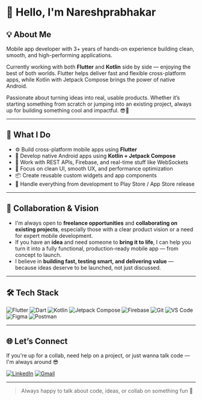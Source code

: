 # 👋 Hello, I'm Nareshprabhakar

## 💡 About Me

Mobile app developer with 3+ years of hands-on experience building clean, smooth, and high-performing applications.

Currently working with both **Flutter** and **Kotlin** side by side — enjoying the best of both worlds. Flutter helps deliver fast and flexible cross-platform apps, while Kotlin with Jetpack Compose brings the power of native Android.

Passionate about turning ideas into real, usable products. Whether it’s starting something from scratch or jumping into an existing project, always up for building something cool and impactful. 😎🚀



---

## 💼 What I Do

- ⚙️ Build cross-platform mobile apps using **Flutter**  
- 📱 Develop native Android apps using **Kotlin + Jetpack Compose**  
- 🔗 Work with REST APIs, Firebase, and real-time stuff like WebSockets  
- 🎨 Focus on clean UI, smooth UX, and performance optimization  
- 📦 Create reusable custom widgets and app components  
- 🚀 Handle everything from development to Play Store / App Store release  


---

## 🤝 Collaboration & Vision

- I'm always open to **freelance opportunities** and **collaborating on existing projects**, especially those with a clear product vision or a need for expert mobile development.  
- If you have an **idea** and need someone to **bring it to life**, I can help you turn it into a fully functional, production-ready mobile app — from concept to launch.  
- I believe in **building fast, testing smart, and delivering value** — because ideas deserve to be launched, not just discussed.  

---

## 🛠️ Tech Stack

![Flutter](https://img.shields.io/badge/-Flutter-02569B?logo=flutter&logoColor=white)
![Dart](https://img.shields.io/badge/-Dart-0175C2?logo=dart&logoColor=white)
![Kotlin](https://img.shields.io/badge/-Kotlin-7F52FF?logo=kotlin&logoColor=white)
![Jetpack Compose](https://img.shields.io/badge/-Jetpack%20Compose-4285F4?logo=android&logoColor=white)
![Firebase](https://img.shields.io/badge/-Firebase-FFCA28?logo=firebase&logoColor=black)
![Git](https://img.shields.io/badge/-Git-F05032?logo=git&logoColor=white)
![VS Code](https://img.shields.io/badge/-VS%20Code-007ACC?logo=visual-studio-code&logoColor=white)
![Figma](https://img.shields.io/badge/-Figma-F24E1E?logo=figma&logoColor=white)
![Postman](https://img.shields.io/badge/-Postman-FF6C37?logo=postman&logoColor=white)

---


## 🌐 Let’s Connect

If you're up for a collab, need help on a project, or just wanna talk code — I'm always around 😎

[![LinkedIn](https://img.shields.io/badge/-LinkedIn-0A66C2?logo=linkedin&logoColor=white)](linkedin.com/in/nareshprabhakar)
[![Gmail](https://img.shields.io/badge/-Mail-EA4335?logo=gmail&logoColor=white)](mailto:nareshprabhakar162@gmail.com)

---

> Always happy to talk about code, ideas, or collab on something fun 🚀

